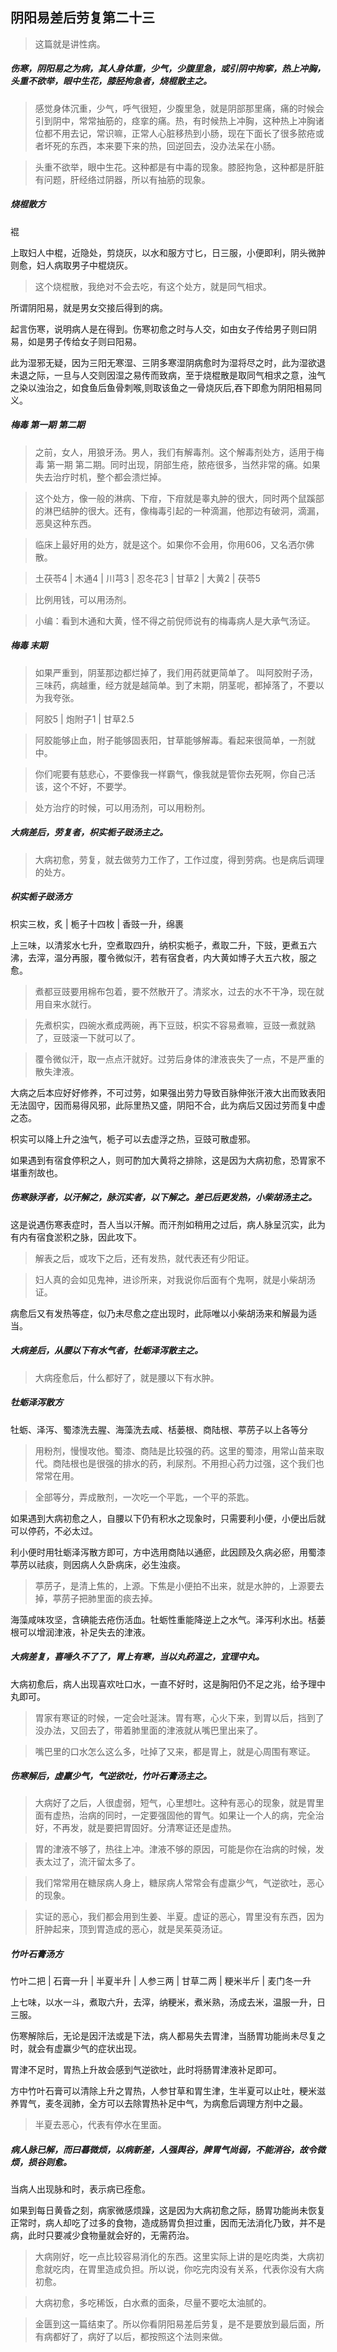## 阴阳易差后劳复第二十三

> 这篇就是讲性病。

##### 伤寒，阴阳易之为病，其人身体重，少气，少腹里急，或引阴中拘挛，热上冲胸，头重不欲举，眼中生花，膝胫拘急者，烧棍散主之。

> 感觉身体沉重，少气，呼气很短，少腹里急，就是阴部那里痛，痛的时候会引到阴中，常常抽筋的，痉挛的痛。热，有时候热上冲胸，这种热上冲胸诸位都不用去记，常识嘛，正常人心脏移热到小肠，现在下面长了很多脓疮或者坏死的东西，本来要下来的热，回逆回去，没办法呆在小肠。

> 头重不欲举，眼中生花。这种都是有中毒的现象。膝胫拘急，这种都是肝脏有问题，肝经络过阴器，所以有抽筋的现象。

##### 烧棍散方

裩

上取妇人中棍，近隐处，剪烧灰，以水和服方寸匕，日三服，小便即利，阴头微肿则愈，妇人病取男子中棍烧灰。

> 这个烧棍散，我绝对不会去吃，有这个处方，就是同气相求。

所谓阴阳易，就是男女交接后得到的病。

起言伤寒，说明病人是在得到。伤寒初愈之时与人交，如由女子传给男子则曰阴易，如是男子传给女子则曰阳易。

此为湿邪无疑，因为三阳无寒湿、三阴多寒湿阴病愈时为湿将尽之时，此为湿欲退未退之际，一旦与人交则因湿之易传而致病，至于烧棍散是取同气相求之意，浊气之染以浊治之，如食鱼后鱼骨刺喉,则取该鱼之一骨烧灰后,吞下即愈为阴阳相易同义。

##### 梅毒 第一期 第二期

> 之前，女人，用狼牙汤。男人，我们有解毒剂。这个解毒剂处方，适用于梅毒 第一期 第二期。同时出现，阴部生疮，脓疮很多，当然非常的痛。如果失去治疗时机，整个都会溃烂掉。

> 这个处方，像一般的淋病、下疳，下疳就是睾丸肿的很大，同时两个鼠蹊部的淋巴结肿的很大。还有，像梅毒引起的一种滴漏，他那边有破洞，滴漏，恶臭这种东西。

> 临床上最好用的处方，就是这个。如果你不会用，你用606，又名洒尔佛散。

> 土茯苓4 | 木通4 | 川芎3 | 忍冬花3 | 甘草2 | 大黄2 | 茯苓5

> 比例用钱，可以用汤剂。

> 小编：看到木通和大黄，怪不得之前倪师说有的梅毒病人是大承气汤证。

##### 梅毒 末期

> 如果严重到，阴茎那边都烂掉了，我们用药就更简单了。 叫阿胶附子汤，三味药，病越重，经方就是越简单。到了末期，阴茎呢，都掉落了，不要以为我夸张。

> 阿胶5 | 炮附子1 | 甘草2.5

> 阿胶能够止血，附子能够固表阳，甘草能够解毒。看起来很简单，一剂就中。

> 你们呢要有慈悲心，不要像我一样霸气，像我就是管你去死啊，你自己活该，这个不好，不要学。

> 处方治疗的时候，可以用汤剂，可以用粉剂。

##### 大病差后，劳复者，枳实栀子豉汤主之。

> 大病初愈，劳复，就去做劳力工作了，工作过度，得到劳病。也是病后调理的处方。

##### 枳实栀子豉汤方

枳实三枚，炙 | 栀子十四枚 | 香豉一升，绵裹

上三味，以清浆水七升，空煮取四升，纳枳实栀子，煮取二升，下豉，更煮五六沸，去滓，温分再服，覆令微似汗，若有宿食者，内大黄如博子大五六枚，服之愈。

> 煮都豆豉要用棉布包着，要不然散开了。清浆水，过去的水不干净，现在就用自来水就行。

> 先煮枳实，四碗水煮成两碗，再下豆豉，枳实不容易煮嘛，豆豉一煮就熟了，豆豉滚一下就可以了。

> 覆令微似汗，取一点点汗就好。过劳后身体的津液丧失了一点，不是严重的散失津液。

大病之后本应好好修养，不可过劳，如果强出劳力导致百脉伸张汗液大出而致表阳无法固守，因而易得风邪，此际里热又盛，阴阳不合，此为病后又因过劳而复中虚之态。

枳实可以降上升之浊气，栀子可以去虚浮之热，豆豉可散虚邪。

如果遇到有宿食停积之人，则可酌加大黄将之排除，这是因为大病初愈，恐胃家不堪重剂故也。

##### 伤寒脉浮者，以汗解之，脉沉实者，以下解之。差已后更发热，小柴胡汤主之。

这是说遇伤寒表症时，吾人当以汗解。而汗剂如稍用之过后，病人脉呈沉实，此为有内有宿食淤积之脉，因此攻下。

> 解表之后，或攻下之后，还有发热，就代表还有少阳证。

> 妇人真的会如见鬼神，进诊所来，对我说你后面有个鬼啊，就是小柴胡汤证。

病愈后又有发热等症，似乃未尽愈之症出现时，此际唯以小柴胡汤来和解最为适当。

##### 大病差后，从腰以下有水气者，牡蛎泽泻散主之。

> 大病痊愈后，什么都好了，就是腰以下有水肿。

##### 牡蛎泽泻散方

牡蛎、泽泻、蜀漆洗去腥、海藻洗去咸、栝蒌根、商陆根、葶苈子以上各等分

> 用粉剂，慢慢攻他。蜀漆、商陆是比较强的药。这里的蜀漆，用常山苗来取代。商陆根也是很强的排水的药，利尿剂。不用担心药力过强，这个我们也常常在用。

> 全部等分，弄成散剂，一次吃一个平匙，一个平的茶匙。

如果遇到大病初愈之人，自腰以下仍有积水之现象时，只需要利小便，小便出后就可以停药，不必太过。

利小便时用牡蛎泽泻散方即可，方中选用商陆以通瘀，此因顾及久病必瘀，用蜀漆葶苈以祛痰，则因病人久卧病床，必生浊痰。

> 葶苈子，是清上焦的，上源。下焦是小便拍不出来，就是水肿的，上源要去掉，葶苈子把肺里面的痰去掉。

海藻咸味攻坚，含碘能去疮伤活血。牡蛎性重能降逆上之水气。泽泻利水出。栝蒌根可以增润津液，补足失去的津液。

##### 大病差复，喜唾久不了了，胃上有寒，当以丸药温之，宜理中丸。

大病初愈后，病人出现喜欢吐口水，一直不好时，这是胸阳仍不足之兆，给予理中丸即可。

> 胃家有寒证的时候，一定会吐涎沫。胃有寒，心火下来，到胃以后，挡到了没办法，又回去了，带着肺里面的津液就从嘴巴里出来了。

> 嘴巴里的口水怎么这么多，吐掉了又来，都是胃上，就是心周围有寒证。

##### 伤寒解后，虚羸少气，气逆欲吐，竹叶石膏汤主之。

> 大病好了之后，人很虚弱，短气，心里想吐。这种有恶心的现象，就是胃里面有虚热，治病的同时，一定要强固他的胃气。如果让一个人的病，完全治好，不再发，就是要把胃固好。分清寒证还是虚热。

> 胃的津液不够了，热往上冲。津液不够的原因，可能是你在治病的时候，发表太过了，流汗留太多了。

> 我们常常用在糖尿病人身上，糖尿病人常常会有虚羸少气，气逆欲吐，恶心的现象。

> 实证的恶心，我们都会用到生姜、半夏。虚证的恶心，胃里没有东西，因为肝肿起来，顶到胃造成的恶心，就是吴茱萸汤证。

##### 竹叶石膏汤方

竹叶二把 | 石膏一升 | 半夏半升 | 人参三两 | 甘草二两 | 粳米半斤 | 麦门冬一升

上七味，以水一斗，煮取六升，去滓，纳粳米，煮米熟，汤成去米，温服一升，日三服。

伤寒解除后，无论是因汗法或是下法，病人都易失去胃津，当肠胃功能尚未尽复之时，就会有虚赢少气的症状出现。

胃津不足时，胃热上升故会感到气逆欲吐，此时将肠胃津液补足即可。

方中竹叶石膏可以清除上升之胃热，人参甘草和胃生津，生半夏可以止吐，粳米滋养胃气，麦冬润肺，全方可以去除胃热补足中气，为病愈后调理方剂中之最。

> 半夏去恶心，代表有停水在里面。

##### 病人脉已解，而曰暮微烦，以病新差，人强舆谷，脾胃气尚弱，不能消谷，故令微烦，损谷则愈。

当病人出现脉和时，表示病已痊愈。

如果到每日黄昏之刻，病家微感烦躁，这是因为大病初愈之际，肠胃功能尚未恢复正常时，病人却吃了过多的食物，造成肠胃负担过重，因而无法消化乃致，并不是病，此时只要减少食物量就会好的，无需药治。

> 大病刚好，吃一点比较容易消化的东西。这里实际上讲的是吃肉类，大病初愈就吃肉，在胃里造成负担。所以说，你吃完肉没有关系，代表你没有大病初愈。

> 大病初愈，多吃稀饭，白水煮的面条，尽量不要吃太油腻的。

> 金匮到这一篇结束了。所以你看阴阳易差后劳复，是不是要放到最后面，所有病都好了，病好了以后，都按照这个法则来做。
